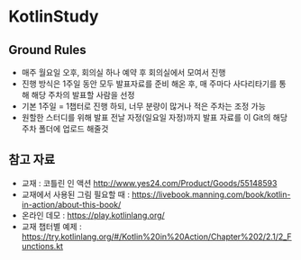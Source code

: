 # KotlinStudy

## Ground Rules

- 매주 월요일 오후, 회의실 하나 예약 후 회의실에서 모여서 진행
- 진행 방식은 1주일 동안 모두 발표자료를 준비 해온 후, 매 주마다 사다리타기를 통해 해당 주차의 발표할 사람을 선정
- 기본 1주일 = 1챕터로 진행 하되, 너무 분량이 많거나 적은 주차는 조정 가능
- 원할한 스터디를 위해 발표 전날 자정(일요일 자정)까지 발표 자료를 이 Git의 해당 주차 폴더에 업로드 해줄것

## 참고 자료

- 교재 : 코틀린 인 액션 http://www.yes24.com/Product/Goods/55148593
- 교재에서 사용된 그림 필요할 때 : https://livebook.manning.com/book/kotlin-in-action/about-this-book/
- 온라인 데모 : https://play.kotlinlang.org/
- 교재 챕터별 예제 : https://try.kotlinlang.org/#/Kotlin%20in%20Action/Chapter%202/2.1/2_Functions.kt
